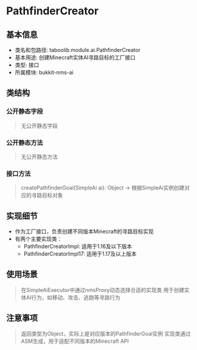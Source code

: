 # PathfinderCreator

## 基本信息
- 类名和包路径: taboolib.module.ai.PathfinderCreator
- 基本用途: 创建Minecraft实体AI寻路目标的工厂接口
- 类型: 接口
- 所属模块: bukkit-nms-ai

## 类结构

### 公开静态字段
> 无公开静态字段

### 公开静态方法
> 无公开静态方法

### 接口方法
> createPathfinderGoal(SimpleAi ai): Object -> 根据SimpleAi实例创建对应的寻路目标对象

## 实现细节
- 作为工厂接口，负责创建不同版本Minecraft的寻路目标实现
- 有两个主要实现类：
  - PathfinderCreatorImpl: 适用于1.16及以下版本
  - PathfinderCreatorImpl17: 适用于1.17及以上版本

## 使用场景
> 在SimpleAiExecutor中通过nmsProxy动态选择合适的实现类
> 用于创建实体AI行为，如移动、攻击、逃跑等寻路行为

## 注意事项
> 返回类型为Object，实际上是对应版本的PathfinderGoal实例
> 实现类通过ASM生成，用于适配不同版本的Minecraft API

